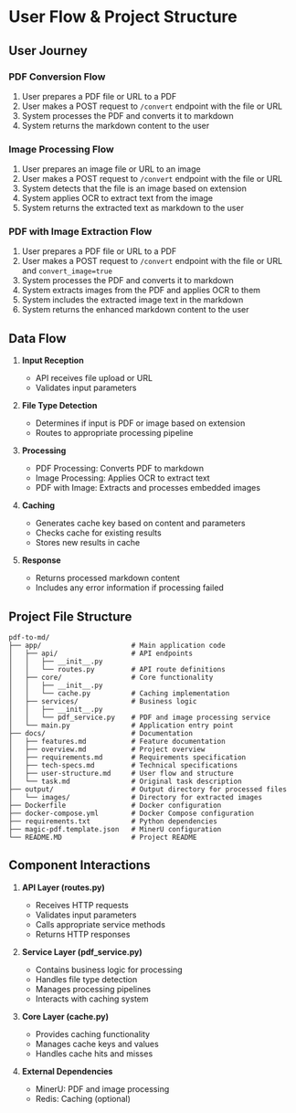 # User Flow & Project Structure

## User Journey

### PDF Conversion Flow

1. User prepares a PDF file or URL to a PDF
2. User makes a POST request to `/convert` endpoint with the file or URL
3. System processes the PDF and converts it to markdown
4. System returns the markdown content to the user

### Image Processing Flow

1. User prepares an image file or URL to an image
2. User makes a POST request to `/convert` endpoint with the file or URL
3. System detects that the file is an image based on extension
4. System applies OCR to extract text from the image
5. System returns the extracted text as markdown to the user

### PDF with Image Extraction Flow

1. User prepares a PDF file or URL to a PDF
2. User makes a POST request to `/convert` endpoint with the file or URL and `convert_image=true`
3. System processes the PDF and converts it to markdown
4. System extracts images from the PDF and applies OCR to them
5. System includes the extracted image text in the markdown
6. System returns the enhanced markdown content to the user

## Data Flow

1. **Input Reception**
   - API receives file upload or URL
   - Validates input parameters

2. **File Type Detection**
   - Determines if input is PDF or image based on extension
   - Routes to appropriate processing pipeline

3. **Processing**
   - PDF Processing: Converts PDF to markdown
   - Image Processing: Applies OCR to extract text
   - PDF with Image: Extracts and processes embedded images

4. **Caching**
   - Generates cache key based on content and parameters
   - Checks cache for existing results
   - Stores new results in cache

5. **Response**
   - Returns processed markdown content
   - Includes any error information if processing failed

## Project File Structure

```
pdf-to-md/
├── app/                      # Main application code
│   ├── api/                  # API endpoints
│   │   ├── __init__.py
│   │   └── routes.py         # API route definitions
│   ├── core/                 # Core functionality
│   │   ├── __init__.py
│   │   └── cache.py          # Caching implementation
│   ├── services/             # Business logic
│   │   ├── __init__.py
│   │   └── pdf_service.py    # PDF and image processing service
│   └── main.py               # Application entry point
├── docs/                     # Documentation
│   ├── features.md           # Feature documentation
│   ├── overview.md           # Project overview
│   ├── requirements.md       # Requirements specification
│   ├── tech-specs.md         # Technical specifications
│   ├── user-structure.md     # User flow and structure
│   └── task.md               # Original task description
├── output/                   # Output directory for processed files
│   └── images/               # Directory for extracted images
├── Dockerfile                # Docker configuration
├── docker-compose.yml        # Docker Compose configuration
├── requirements.txt          # Python dependencies
├── magic-pdf.template.json   # MinerU configuration
└── README.MD                 # Project README
```

## Component Interactions

1. **API Layer (routes.py)**
   - Receives HTTP requests
   - Validates input parameters
   - Calls appropriate service methods
   - Returns HTTP responses

2. **Service Layer (pdf_service.py)**
   - Contains business logic for processing
   - Handles file type detection
   - Manages processing pipelines
   - Interacts with caching system

3. **Core Layer (cache.py)**
   - Provides caching functionality
   - Manages cache keys and values
   - Handles cache hits and misses

4. **External Dependencies**
   - MinerU: PDF and image processing
   - Redis: Caching (optional) 